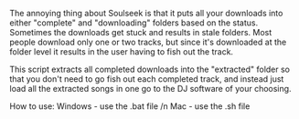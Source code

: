 The annoying thing about Soulseek is that it puts all your downloads into either "complete" and "downloading" folders based on the status. Sometimes the downloads get stuck and results in stale folders. Most people download only one or two tracks, but since it's downloaded at the folder level it results in the user having to fish out the track. 

This script extracts all completed downloads into the "extracted" folder so that you don't need to go fish out each completed track, and instead just load all the extracted songs in one go to the DJ software of your choosing. 

How to use:
Windows - use the .bat file /n
Mac - use the .sh file
